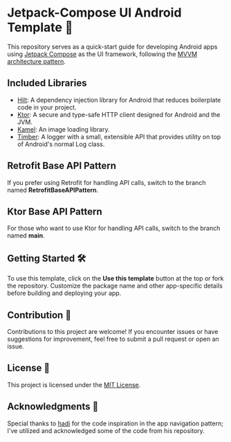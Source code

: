 # Jetpack-Compose UI Android Template 🚀

This repository serves as a quick-start guide for developing Android apps using [Jetpack Compose](https://developer.android.com/jetpack/compose) as the UI framework, following the [MVVM architecture pattern](https://developer.android.com/topic/architecture).

## Included Libraries

- [Hilt](https://dagger.dev/hilt): A dependency injection library for Android that reduces boilerplate code in your project.
- [Ktor](https://ktor.io/): A secure and type-safe HTTP client designed for Android and the JVM.
- [Kamel](https://github.com/Kamel-Media/Kamel): An image loading library.
- [Timber](https://github.com/JakeWharton/timber): A logger with a small, extensible API that provides utility on top of Android's normal Log class.

## Retrofit Base API Pattern

If you prefer using Retrofit for handling API calls, switch to the branch named **RetrofitBaseAPIPattern**.

## Ktor Base API Pattern

For those who want to use Ktor for handling API calls, switch to the branch named **main**.

## Getting Started 🛠️

To use this template, click on the **Use this template** button at the top or fork the repository. Customize the package name and other app-specific details before building and deploying your app.

## Contribution 🤝

Contributions to this project are welcome! If you encounter issues or have suggestions for improvement, feel free to submit a pull request or open an issue.

## License 📄

This project is licensed under the [MIT License](https://github.com/Ammar-Ishfaq/ComposeUI-Template/blob/master/LICENSE).

## Acknowledgments 🙌

Special thanks to [hadi](https://github.com/hadiyarajesh) for the code inspiration in the app navigation pattern; I've utilized and acknowledged some of the code from his repository.
